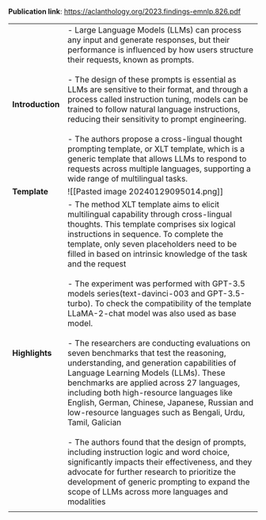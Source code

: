 
**Publication link**: https://aclanthology.org/2023.findings-emnlp.826.pdf

|  |  |
| ---- | ---- |
| **Introduction** | - Large Language Models (LLMs) can process any input and generate responses, but their performance is influenced by how users structure their requests, known as prompts. <br><br>- The design of these prompts is essential as LLMs are sensitive to their format, and through a process called instruction tuning, models can be trained to follow natural language instructions, reducing their sensitivity to prompt engineering. <br><br>- The authors propose a cross-lingual thought prompting template, or XLT template, which is a generic template that allows LLMs to respond to requests across multiple languages, supporting a wide range of multilingual tasks. |
| **Template** | ![[Pasted image 20240129095014.png]] |
| **Highlights** | - The method XLT template aims to elicit multilingual capability through cross-lingual thoughts. This template comprises six logical instructions in sequence. To complete the template, only seven placeholders need to be filled in based on intrinsic knowledge of the task and the request<br><br>- The experiment was performed with GPT-3.5 models series(text-davinci-003 and GPT-3.5-turbo). To check the compatibility of the template LLaMA-2-chat model was also used as base model.<br><br>- The researchers are conducting evaluations on seven benchmarks that test the reasoning, understanding, and generation capabilities of Language Learning Models (LLMs). These benchmarks are applied across 27 languages, including both high-resource languages like English, German, Chinese, Japanese, Russian and low-resource languages such as Bengali, Urdu, Tamil, Galician<br><br>- The authors found that the design of prompts, including instruction logic and word choice, significantly impacts their effectiveness, and they advocate for further research to prioritize the development of generic prompting to expand the scope of LLMs across more languages and modalities |
|  |  |

 